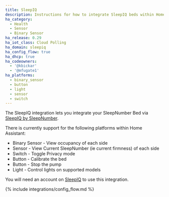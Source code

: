 ```yaml
---
title: SleepIQ
description: Instructions for how to integrate SleepIQ beds within Home Assistant.
ha_category:
  - Health
  - Sensor
  - Binary Sensor
ha_release: 0.29
ha_iot_class: Cloud Polling
ha_domain: sleepiq
ha_config_flow: true
ha_dhcp: true
ha_codeowners:
  - '@kbickar'
  - '@mfugate1'
ha_platforms:
  - binary_sensor
  - button
  - light
  - sensor
  - switch
---
```


The SleepIQ integration lets you integrate your SleepNumber Bed via [SleepIQ by SleepNumber](https://www.sleepnumber.com/sleepiq-sleep-tracker).

There is currently support for the following platforms within Home Assistant:

- Binary Sensor - View occupancy of each side
- Sensor - View Current SleepNumber (ie current firmness) of each side
- Switch - Toggle Privacy mode
- Button - Calibrate the bed
- Button - Stop the pump
- Light - Control lights on supported models

You will need an account on [SleepIQ](https://sleepiq.sleepnumber.com/) to use this integration.

{% include integrations/config_flow.md %}
